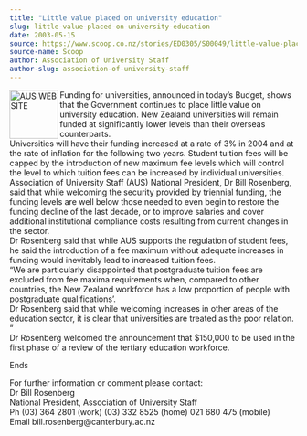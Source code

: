 ```yaml
---
title: "Little value placed on university education"
slug: little-value-placed-on-university-education
date: 2003-05-15
source: https://www.scoop.co.nz/stories/ED0305/S00049/little-value-placed-on-university-education.htm
source-name: Scoop
author: Association of University Staff
author-slug: association-of-university-staff
---
```


<p><img align="left" width="85" height="85" src="http://www.aus.ac.nz/pictures/logo.gif" alt="AUS WEB SITE" border="0">Funding for universities,
announced in today’s Budget, shows that the Government
continues to place little value on university education. New
Zealand universities will remain funded at significantly
lower levels than their overseas
counterparts.<br>Universities will have their funding
increased at a rate of 3% in 2004 and at the rate of
inflation for the following two years.  Student tuition fees
will be capped by the introduction of new maximum fee levels
which will control the level to which tuition fees can be
increased by individual universities.<br>Association of
University Staff (AUS) National President, Dr Bill
Rosenberg, said that while welcoming the security provided
by triennial funding, the funding levels are well below
those needed to even begin to restore the funding decline of
the last decade, or to improve salaries and cover additional
institutional compliance costs resulting from current
changes in the sector.<br>Dr Rosenberg said that while AUS
supports the regulation of student fees, he said the
introduction of a fee maximum without adequate increases in
funding would inevitably lead to increased tuition fees.
<br> “We are particularly disappointed that postgraduate
tuition fees are excluded from fee maxima requirements when,
compared to other countries, the New Zealand workforce has a
low proportion of people with postgraduate
qualifications’.<br>Dr Rosenberg said that while welcoming
increases in other areas of the education sector, it is
clear that universities are treated as the poor relation.
“<br>Dr Rosenberg welcomed the announcement that $150,000 to
be used in the first phase of a review of the tertiary
education workforce.</p>

<p>Ends</p>

<p>For further information or
comment please contact:<br>Dr Bill
Rosenberg						<br>National President, Association of
University Staff					<br>Ph (03) 364 2801 (work)	(03) 332
8525 (home)		 021 680 475 (mobile) 	<br>Email
bill.rosenberg@canterbury.ac.nz	<br><p>